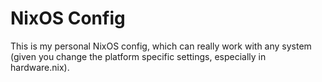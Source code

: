 # NixOS Config

This is my personal NixOS config, which can really work with any system (given you change the platform specific settings, especially in hardware.nix).
